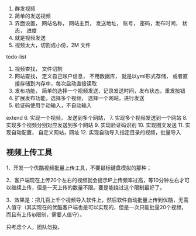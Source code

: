 1. 群发视频
2. 简单的发送视频
3. 界面设置，  网站名称， 网站主页， 发送地址， 账号， 密码，发布时间， 状态， 进度
4. 就是视频发送
5. 视频太大，切割成小份，2M 文件


todo-list
1. 视频查找， 文件切割
2. 网站查找， 定义自己账户信息， 不用数据库， 就是以yml形式存储， 或者直接存储到内存中，每次启动直接读取
3. 发布功能， 简单的选择一个视频发送，记录发送时间，发布状态，重发按钮
4. 扩展发布功能，选择多个视频， 选择一个网站，进行发送
5. 验证码使用手动输入，不自动输入

extend
6. 实现一个视频， 发送到多个网站， 
7. 实现多个视频发送到一个网站
8. 实现多个视频分别对应发送到多个网站
9. 实现验证码识别
10. 实现图文发送
11. 实现自动配置， 自定义网站，网址
12. 实现自动导入指定目录的视频，批量导入


## 视频上传工具
1、开发一个优酷视频批量上传工具，不要鼠标键盘模拟的那种；

2、客户端现在上传20个左右的视频就会提示IP上传频率过高，等10分钟左右才可以继续上传，但是一天上传的数量不限。要是能绕过这个限制最好了。

3、效果是：把几百上千个视频导入软件上，然后软件自动批量上传到优酷，无需人值守（其实现在的优酷客户端也是可以实现的，但是一次只能批量20个视频，而且有上传ip限制，需要人值守）。

只考虑个人，团队勿投。

